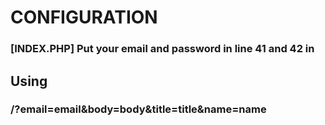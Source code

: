
# CONFIGURATION

### [INDEX.PHP] Put your email and password in line 41 and 42 in 

## Using

### <host>/?email=email&body=body&title=title&name=name
